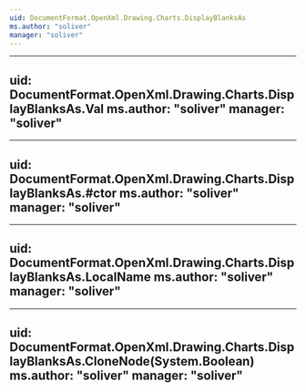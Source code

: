 ```yaml
---
uid: DocumentFormat.OpenXml.Drawing.Charts.DisplayBlanksAs
ms.author: "soliver"
manager: "soliver"
---
```


---
uid: DocumentFormat.OpenXml.Drawing.Charts.DisplayBlanksAs.Val
ms.author: "soliver"
manager: "soliver"
---

---
uid: DocumentFormat.OpenXml.Drawing.Charts.DisplayBlanksAs.#ctor
ms.author: "soliver"
manager: "soliver"
---

---
uid: DocumentFormat.OpenXml.Drawing.Charts.DisplayBlanksAs.LocalName
ms.author: "soliver"
manager: "soliver"
---

---
uid: DocumentFormat.OpenXml.Drawing.Charts.DisplayBlanksAs.CloneNode(System.Boolean)
ms.author: "soliver"
manager: "soliver"
---
